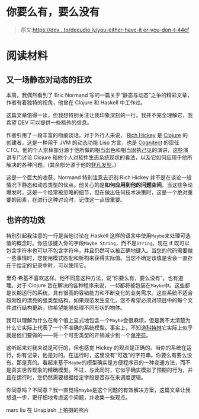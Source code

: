 # 你要么有，要么没有

> 原文:[https://dev . to/decudio ly/you-either-have-it or-you-don-t-44ef](https://dev.to/deciduously/you-either-have-it-or-you-don-t-44ef)

# [](#reading-material)阅读材料

## 又一场静态对动态的狂欢

本周，我偶然看到了 Eric Normand 写的一篇关于“静态与动态”之争的精彩文章，作者有着独特的视角，他曾在 Clojure 和 Haskell 中工作过。

这篇文章值得一读，但我想特别关注让我印象深刻的一行。我并不完全理解它，我希望 DEV 可以提供一些额外的信息。

作者引用了一段丰富的吻痕谈话。对于外行人来说， [Rich Hickey](https://purelyfunctional.tv/programmer-profiles/rich-hickey/) 是 [Clojure](https://clojure.org/) 的创建者，这是一种用于 JVM 的动态功能 Lisp 方言，也是 [Cognitect](https://cognitect.com/) 的现任 CTO。他的个人崇拜部分源于他所做的相当出色和相当固执己见的演讲，这些演讲专门讨论 Clojure 和他个人对软件生态系统现状的看法，以及它如何应用于他所解决的各种问题。(其余部分源于他的[非凡发型](https://purelyfunctional.tv/wp-content/uploads/2016/09/Rich-Hickey.jpg)。)

这是一个巨大的收获，Normand 特别注意去识别:Rich Hickey 并不是在谈论一般情况下静态和动态类型的优点。他关心的是**如何应用到他的问题空间**。当这些争论爆发时，这是一个经常被忽略的细节，但在做出任何技术决策时，这是一个绝对重要的因素，在进行这种讨论时，记住这一点很重要。

## [](#the-efficacy-of-maybe)也许的功效

特别引起我注意的一行是当他讨论在 Haskell 这样的语言中使用`Maybe`来处理可选值的概念时。你应该键入你的字段`Maybe String`，而不是`String`。现在 if 既可以包含字符串也可以不包含字符串，并且仍然可以被正确地键入。当您的代码需要做一些事情时，您使用模式匹配和析构来获得实际值。当您不确定该值是否会一直存在于给定的记录中时，可以使用它。

里奇·希基不喜欢这样。他不同意这种方法，说“你要么有，要么没有”。也有道理。对于 Clojure 旨在解决的各种程序来说，*一切*都将被包装在`Maybe`中。这些都是长期运行的系统，具有很高的容错能力和不断变化的业务需求。这些系统不适合超刚性的漂亮的强类型结构。如果规范发生变化，您不希望必须对项目中的每个文件进行结构更新。你希望能够处理不同形状的物体。

我可以理解为什么在每个值上显式地包含一个`Maybe`会很麻烦，但是我不太清楚为什么它实际上代表了一个不准确的系统模型。事实上，不知道[科特林](https://kotlinlang.org/)它实际上似乎就是他们要做的——将一个可空类型的开销减少到一个[单字符](https://kotlinlang.org/docs/reference/null-safety.html)。

这听起来对我来说是可行的，但也感觉 Hickey 的观点是正确的。当你的系统在运行，你有记录，他是对的。在运行时，这里没有“可选”的字符串。你要么有要么没有。那是真的。看起来基于`Maybe`的模型确实是方便程序员的一种变通方法，而不是真实世界现象的精确模型。不过，与此同时，它似乎确实模拟了预期的行为，并且在运行时，您仍然需要根据给定字段是否存在来调度逻辑。

你同意吗？不同意？我一直觉得`Maybe`是这个问题的有效解决方案，这篇文章让我想退一步，更仔细地考虑这个问题，并收集一些观点。

marc liu 在 Unsplash 上拍摄的照片
